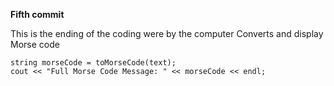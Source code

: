 **Fifth commit**

This is the ending of the coding were by the computer Converts and display Morse code

    string morseCode = toMorseCode(text);
    cout << "Full Morse Code Message: " << morseCode << endl;
